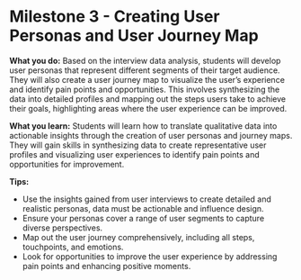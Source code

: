 # Milestone 3 - Creating User Personas and User Journey Map

**What you do:** Based on the interview data analysis, students will develop user personas that represent different segments of their target audience. They will also create a user journey map to visualize the user’s experience and identify pain points and opportunities. This involves synthesizing the data into detailed profiles and mapping out the steps users take to achieve their goals, highlighting areas where the user experience can be improved.

**What you learn:** Students will learn how to translate qualitative data into actionable insights through the creation of user personas and journey maps. They will gain skills in synthesizing data to create representative user profiles and visualizing user experiences to identify pain points and opportunities for improvement.

**Tips:**
- Use the insights gained from user interviews to create detailed and realistic personas, data must be actionable and influence design.
- Ensure your personas cover a range of user segments to capture diverse perspectives.
- Map out the user journey comprehensively, including all steps, touchpoints, and emotions.
- Look for opportunities to improve the user experience by addressing pain points and enhancing positive moments.
